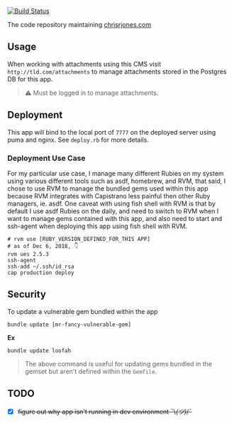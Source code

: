 [![Build Status](https://travis-ci.org/ipatch/crj.com.svg?branch=master)](https://travis-ci.org/ipatch/crj.com)

The code repository maintaining [chrisrjones.com](http://www.chrisrjones.com)

<a id="usage"></a>

## Usage

When working with attachments using this CMS visit `http://tld.com/attachments` to manage attachments stored in the Postgres DB for this app.

> ⚠️ Must be logged in to manage attachments.

<a id="deployment"></a>

## Deployment

This app will bind to the local port of `7777` on the deployed server using puma and nginx.  See `deploy.rb` for more details.

<a id="deployment-use-case"></a>

### Deployment Use Case

For my particular use case, I manage many different Rubies on my system using various different tools such as asdf, homebrew, and RVM, that said, I chose to use RVM to manage the bundled gems used within this app because RVM integrates with Capistrano less painful then other Ruby managers, ie. asdf.  One caveat with using fish shell with RVM is that by default I use asdf Rubies on the daily, and need to switch to RVM when I want to manage gems contained with this app, and also need to start and ssh-agent when deploying this app using fish shell with RVM.

```shell
# rvm use [RUBY_VERSION_DEFINED_FOR_THIS APP]
# as of Dec 6, 2018, 👇
rvm ues 2.5.3
ssh-agent
ssh-add ~/.ssh/id_rsa
cap production deploy
```

<a id="security"></a>

## Security

To update a vulnerable gem bundled within the app

```shell
bundle update [mr-fancy-vulnerable-gem]
```

<strong>Ex</strong>

```shell
bundle update loofah
```

> The above command is useful for updating gems bundled in the gemset but aren't defined within the `Gemfile`.

<a id="todo"></a>

## TODO

- [x] ~~figure out why app isn't running in dev environment ¯\\_(ツ)_/¯~~
